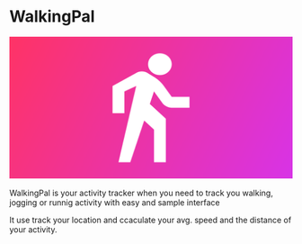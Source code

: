 # WalkingPal

![](Images/WalkingIcon128x640.png)

WalkingPal is your activity tracker when you need to track you walking, jogging or runnig activity with easy and sample interface

It use track your location and ccaculate your avg. speed and the distance of your activity.


